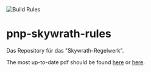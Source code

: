 ![Build Rules](https://github.com/EagleoutIce/pnp-skywrath-rules/workflows/Build%20Rules/badge.svg)

# pnp-skywrath-rules
Das Repository für das "Skywrath-Regelwerk".

The most up-to-date pdf should be found [here](https://media.githubusercontent.com/media/EagleoutIce/pnp-skywrath-rules/gh-pages/skywrath-regelwerk.pdf) or [here](https://github.com/EagleoutIce/pnp-skywrath-rules/blob/gh-pages/skywrath-regelwerk.pdf).
